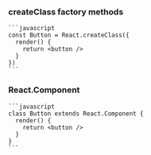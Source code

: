 
### createClass factory methods
    
    ```javascript
    const Button = React.createClass({
      render() {
        return <button />
      }
    })
    ```
### React.Component

    ```javascript
    class Button extends React.Component {
      render() {
        return <button />
      }
    }
    ```
